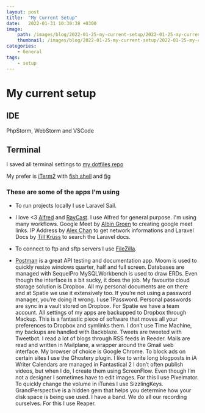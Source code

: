 ```yaml
---
layout: post
title:  "My Current Setup"
date:   2022-01-31 10:30:38 +0300
image:
    path: /images/blog/2022-01-25-my-current-setup/2022-01-25-my-current-setup.JPG
    thumbnail: /images/blog/2022-01-25-my-current-setup/2022-01-25-my-current-setup-400x200.jpeg
categories: 
    - General
tags: 
    - setup
---
```


# My current setup

## IDE 
PhpStorm, WebStorm and VSCode

## Terminal
I saved all terminal settings to [my dotfiles repo](https://github.com/datcal/dotfiles.git)

My prefer is [iTerm2](https://www.iterm2.com/) with [fish shell](https://fishshell.com/) and [fig](https://fig.io/)

### These are some of the apps I’m using

- To run projects locally I use Laravel Sail.
- I love <3 [Alfred](https://www.alfredapp.com/) and [RayCast](https://www.raycast.com/). I use Alfred for general purpose. I'm using many workflows. Google Meet by [Albin Groen](https://albingroen.com) to creating google meet links. IP Address by [Alex Chan](https://github.com/alexchantastic/alfred-ip-address-workflow/) to get network informations and Laravel Docs by [Till Krüss](https://till.im) to search the Laravel docs.

- To connect to ftp and sftp servers I use [FileZilla](https://filezilla-project.org/).
- [Postman](https://www.postman.com/) is a great API testing and documentation app.
Moom is used to quickly resize windows quarter, half and full screen.
Databases are managed with SequelPro
MySQLWorkbench is used to draw ERDs. Even though the interface is a bit sucky, it does the job.
My favourite cloud storage solution is Dropbox. All my personal documents are on there and at Spatie we use it extensively too.
If you’re not using a password manager, you’re doing it wrong. I use 1Password. Personal passwords are sync in a vault stored on Dropbox. For Spatie we have a team account.
All settings of my apps are backupped to Dropbox through Mackup. This is a fantastic piece of software that moves all your preferences to Dropbox and symlinks them.
I don’t use Time Machine, my backups are handled with Backblaze.
Tweets are tweeted with Tweetbot.
I read a lot of blogs through RSS feeds in Reeder.
Mails are read and written in Mailplane, a wrapper around the Gmail web interface.
My browser of choice is Google Chrome. To block ads on certain sites I use the Ghostery plugin.
I like to write long blogposts in iA Writer
Calendars are managed in Fantastical 2
I don’t often publish videos, but when I do, I create them using ScreenFlow.
Even though I’m not a designer I sometimes have to edit images. For this I use Pixelmator.
To quickly change the volume in iTunes I use SizzlingKeys.
GrandPerspective is a hidden gem that helps you determine how your disk space is being use used.
I have a band. We do all our recording ourselves. For this I use Reaper.